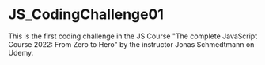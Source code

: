 # JS_CodingChallenge01
This is the first coding challenge in the JS Course "The complete JavaScript Course 2022: From Zero to Hero" by the instructor Jonas Schmedtmann on Udemy.
